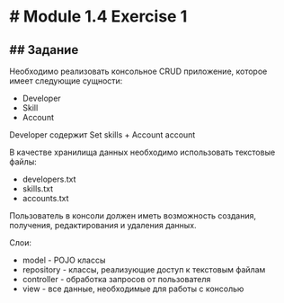 <h1># Module 1.4 Exercise 1</h1>

<h2>## Задание</h2>

<p>Необходимо реализовать консольное CRUD приложение, которое имеет следующие сущности:
</p>
    <ul>
        <li>Developer</li>
        <li>Skill</li>
        <li>Account</li>
        </ul>
<p>
    Developer содержит Set skills + Account account
</p>
<p>
    В качестве хранилища данных необходимо использовать текстовые файлы:
</p>
<ul>
    <li> developers.txt</li>
    <li>skills.txt</li>
    <li>accounts.txt</li>
</ul>

<p>
    Пользователь в консоли должен иметь возможность создания, получения, редактирования и удаления данных.
</p>
    Слои:
    <ul>
    <li>model - POJO клаcсы</li>
    <li>repository - классы, реализующие доступ к текстовым файлам</li>
    <li>controller - обработка запросов от пользователя</li>
    <li>view - все данные, необходимые для работы с консолью</li>
    </ul>


